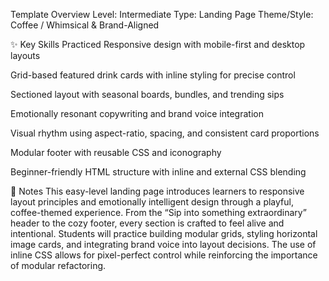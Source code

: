 Template Overview
Level: Intermediate Type: Landing Page 
Theme/Style: Coffee / Whimsical & Brand-Aligned

✨ Key Skills Practiced
Responsive design with mobile-first and desktop layouts

Grid-based featured drink cards with inline styling for precise control

Sectioned layout with seasonal boards, bundles, and trending sips

Emotionally resonant copywriting and brand voice integration

Visual rhythm using aspect-ratio, spacing, and consistent card proportions

Modular footer with reusable CSS and iconography

Beginner-friendly HTML structure with inline and external CSS blending

📝 Notes
This easy-level landing page introduces learners to responsive layout principles and emotionally intelligent design through a playful, coffee-themed experience. From the “Sip into something extraordinary” header to the cozy footer, every section is crafted to feel alive and intentional. Students will practice building modular grids, styling horizontal image cards, and integrating brand voice into layout decisions. The use of inline CSS allows for pixel-perfect control while reinforcing the importance of modular refactoring.